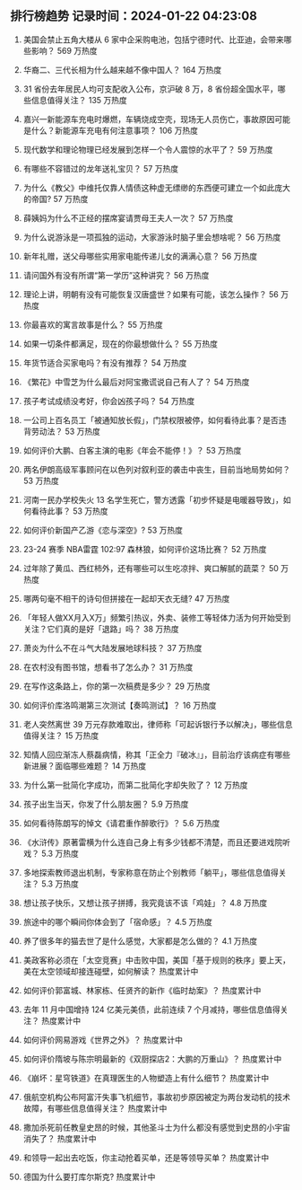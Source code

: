 
## 排行榜趋势 记录时间：2024-01-22 04:23:08
  
  1. 美国会禁止五角大楼从 6 家中企采购电池，包括宁德时代、比亚迪，会带来哪些影响？ 569 万热度
    
  2. 华裔二、三代长相为什么越来越不像中国人？ 164 万热度
    
  3. 31 省份去年居民人均可支配收入公布，京沪破 8 万，8 省份超全国水平，哪些信息值得关注？ 135 万热度
    
  4. 嘉兴一新能源车充电时爆燃，车辆烧成空壳，现场无人员伤亡，事故原因可能是什么？新能源车充电有何注意事项？ 106 万热度
    
  5. 现代数学和理论物理已经发展到怎样一个令人震惊的水平了？ 59 万热度
    
  6. 有哪些不容错过的龙年送礼宝贝？ 57 万热度
    
  7. 为什么《教父》中维托仅靠人情债这种虚无缥缈的东西便可建立一个如此庞大的帝国? 57 万热度
    
  8. 薛姨妈为什么不正经的摆席宴请贾母王夫人一次？ 57 万热度
    
  9. 为什么说游泳是一项孤独的运动，大家游泳时脑子里会想啥呢？ 56 万热度
    
  10. 新年礼赠，送父母哪些实用家电能传递儿女的满满心意？ 56 万热度
    
  11. 请问国外有没有所谓“第一学历”这种讲究？ 56 万热度
    
  12. 理论上讲，明朝有没有可能恢复汉唐盛世？如果有可能，该怎么操作？ 56 万热度
    
  13. 你最喜欢的寓言故事是什么？ 55 万热度
    
  14. 如果一切条件都满足，现在的你最想做什么？ 55 万热度
    
  15. 年货节适合买家电吗？有没有推荐？ 54 万热度
    
  16. 《繁花》中雪芝为什么最后对阿宝撒谎说自己有人了？ 54 万热度
    
  17. 孩子考试成绩没考好，你会凶孩子吗？ 54 万热度
    
  18. 一公司上百名员工「被通知放长假」，门禁权限被停，如何看待此事？是否违背劳动法？ 53 万热度
    
  19. 如何评价大鹏、白客主演的电影《年会不能停！》？ 53 万热度
    
  20. 两名伊朗高级军事顾问在以色列对叙利亚的袭击中丧生，目前当地局势如何？ 53 万热度
    
  21. 河南一民办学校失火 13 名学生死亡，警方透露「初步怀疑是电暖器导致」，如何看待此事？ 53 万热度
    
  22. 如何评价新国产乙游《恋与深空》? 53 万热度
    
  23. 23-24 赛季 NBA雷霆 102:97 森林狼，如何评价这场比赛？ 52 万热度
    
  24. 过年除了黄瓜、西红柿外，还有哪些可以生吃凉拌、爽口解腻的蔬菜？ 50 万热度
    
  25. 哪两句毫不相干的诗句但拼接在一起却天衣无缝? 47 万热度
    
  26. 「年轻人做XX月入X万」频繁引热议，外卖、装修工等轻体力活为何开始受到关注？它们真的是好「退路」吗？ 38 万热度
    
  27. 萧炎为什么不在斗气大陆发展地球科技？ 37 万热度
    
  28. 在农村没有图书馆，想看书了怎么办？ 31 万热度
    
  29. 在写作这条路上，你的第一次稿费是多少？ 29 万热度
    
  30. 如何评价库洛鸣潮第三次测试【奏鸣测试】？ 16 万热度
    
  31. 老人突然离世 39 万元存款难取出，律师称「可起诉银行予以解决」，哪些信息值得关注？ 15 万热度
    
  32. 知情人回应渐冻人蔡磊病情，称其「正全力『破冰』」，目前治疗该病症有哪些新进展？面临哪些难题？ 14 万热度
    
  33. 为什么第一批简化字成功，而第二批简化字却失败了？ 12 万热度
    
  34. 孩子出生当天，你发了什么朋友圈？ 5.9 万热度
    
  35. 如何看待陈朗写的悼文《请君重作醉歌行》？ 5.6 万热度
    
  36. 《水浒传》原著雷横为什么连自己身上有多少钱都不清楚，而且还要进戏院听戏？ 5.3 万热度
    
  37. 多地探索教师退出机制，专家称意在防止个别教师「躺平」，哪些信息值得关注？ 5.3 万热度
    
  38. 想让孩子快乐，又想让孩子拼搏，我究竟该不该「鸡娃」？ 4.8 万热度
    
  39. 旅途中的哪个瞬间你体会到了「宿命感」？ 4.5 万热度
    
  40. 养了很多年的猫去世了是什么感觉，大家都是怎么做的？ 4.1 万热度
    
  41. 美政客称必须在「太空竞赛」中击败中国，美国「基于规则的秩序」要上天，美在太空领域却接连碰壁，如何解读？ 热度累计中
    
  42. 如何评价郭富城、林家栋、任贤齐的新作《临时劫案》？ 热度累计中
    
  43. 去年 11 月中国增持 124 亿美元美债，此前连续 7 个月减持，哪些信息值得关注？ 热度累计中
    
  44. 如何评价网易游戏《世界之外》？ 热度累计中
    
  45. 如何评价隋坡与陈宗明最新的《双厨探店2：大鹏的万重山》？ 热度累计中
    
  46. 《崩坏：星穹铁道》在真理医生的人物塑造上有什么细节？ 热度累计中
    
  47. 俄航空机构公布阿富汗失事飞机细节，事故初步原因被定为两台发动机的技术故障，有哪些信息值得关注？ 热度累计中
    
  48. 撒加杀死前任教皇史昂的时候，其他圣斗士为什么都没有感觉到史昂的小宇宙消失了？ 热度累计中
    
  49. 和领导一起出去吃饭，你主动抢着买单，还是等领导买单？ 热度累计中
    
  50. 德国为什么要打库尔斯克? 热度累计中
    